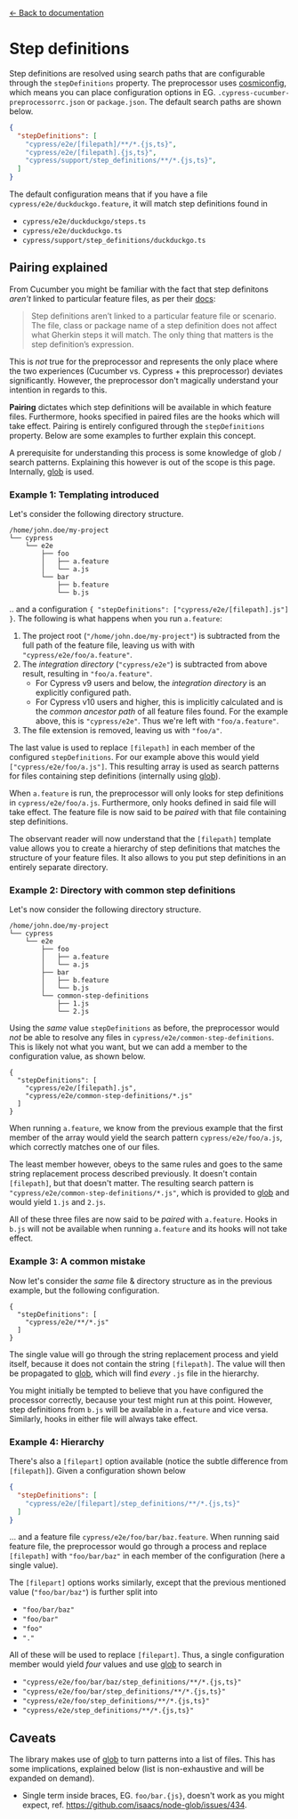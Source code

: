 [← Back to documentation](readme.md)

# Step definitions

Step definitions are resolved using search paths that are configurable through the `stepDefinitions` property. The preprocessor uses [cosmiconfig](https://github.com/davidtheclark/cosmiconfig), which means you can place configuration options in EG. `.cypress-cucumber-preprocessorrc.json` or `package.json`. The default search paths are shown below.

```json
{
  "stepDefinitions": [
    "cypress/e2e/[filepath]/**/*.{js,ts}",
    "cypress/e2e/[filepath].{js,ts}",
    "cypress/support/step_definitions/**/*.{js,ts}",
  ]
}
```

The default configuration means that if you have a file `cypress/e2e/duckduckgo.feature`, it will match step definitions found in

* `cypress/e2e/duckduckgo/steps.ts`
* `cypress/e2e/duckduckgo.ts`
* `cypress/support/step_definitions/duckduckgo.ts`

## Pairing explained

From Cucumber you might be familiar with the fact that step definitons *aren't* linked to particular feature files, as per their [docs](https://cucumber.io/docs/cucumber/step-definitions):

> Step definitions aren’t linked to a particular feature file or scenario. The file, class or package name of a step definition does not affect what Gherkin steps it will match. The only thing that matters is the step definition’s expression.

This is *not* true for the preprocessor and represents the only place where the two experiences (Cucumber vs. Cypress + this preprocessor) deviates significantly. However, the preprocessor don't magically understand your intention in regards to this.

**Pairing** dictates which step definitions will be available in which feature files. Furthermore, hooks specified in paired files are the hooks which will take effect. Pairing is entirely configured through the `stepDefinitions` property. Below are some examples to further explain this concept.

A prerequisite for understanding this process is some knowledge of glob / search patterns. Explaining this however is out of the scope is this page. Internally, [glob](https://github.com/isaacs/node-glob) is used.

### Example 1: Templating introduced

Let's consider the following directory structure.

```
/home/john.doe/my-project
└── cypress
    └── e2e
        ├── foo
        │   ├── a.feature
        │   └── a.js
        └── bar
            ├── b.feature
            └── b.js
```

.. and a configuration `{ "stepDefinitions": ["cypress/e2e/[filepath].js"] }`. The following is what happens when you run `a.feature`:

1. The project root (`"/home/john.doe/my-project"`) is subtracted from the full path of the feature file, leaving us with with `"cypress/e2e/foo/a.feature"`.
2. The *integration directory* (`"cypress/e2e"`) is subtracted from above result, resulting in `"foo/a.feature"`.
   - For Cypress v9 users and below, the *integration directory* is an explicitly configured path.
   - For Cypress v10 users and higher, this is implicitly calculated and is the *common ancestor path* of all feature files found. For the example above, this is `"cypress/e2e"`. Thus we're left with `"foo/a.feature"`.
3. The file extension is removed, leaving us with `"foo/a"`.

The last value is used to replace `[filepath]` in each member of the configured `stepDefinitions`. For our example above this would yield `["cypress/e2e/foo/a.js"]`. This resulting array is used as search patterns for files containing step definitions (internally using [glob](https://github.com/isaacs/node-glob)).

When `a.feature` is run, the preprocessor will only looks for step definitions in `cypress/e2e/foo/a.js`. Furthermore, only hooks defined in said file will take effect. The feature file is now said to be *paired* with that file containing step definitions.

The observant reader will now understand that the `[filepath]` template value allows you to create a hierarchy of step definitions that matches the structure of your feature files. It also allows to you put step definitions in an entirely separate directory.

### Example 2: Directory with common step definitions

Let's now consider the following directory structure.

```
/home/john.doe/my-project
└── cypress
    └── e2e
        ├── foo
        │   ├── a.feature
        │   └── a.js
        ├── bar
        │   ├── b.feature
        │   └── b.js
        └── common-step-definitions
            ├── 1.js
            └── 2.js
```

Using the *same* value `stepDefinitions` as before, the preprocessor would *not* be able to resolve any files in `cypress/e2e/common-step-definitions`. This is likely not what you want, but we can add a member to the configuration value, as shown below.

```
{
  "stepDefinitions": [
    "cypress/e2e/[filepath].js",
    "cypress/e2e/common-step-definitions/*.js"
  ]
}
```

When running `a.feature`, we know from the previous example that the first member of the array would yield the search pattern `cypress/e2e/foo/a.js`, which correctly matches one of our files.

The least member however, obeys to the same rules and goes to the same string replacement process described previously. It doesn't contain `[filepath]`, but that doesn't matter. The resulting search pattern is `"cypress/e2e/common-step-definitions/*.js"`, which is provided to [glob](https://github.com/isaacs/node-glob) and would yield `1.js` and `2.js`.

All of these three files are now said to be *paired* with `a.feature`. Hooks in `b.js` will not be available when running `a.feature` and its hooks will not take effect.

### Example 3: A common mistake

Now let's consider the *same* file & directory structure as in the previous example, but the following configuration.

```
{
  "stepDefinitions": [
    "cypress/e2e/**/*.js"
  ]
}
```

The single value will go through the string replacement process and yield itself, because it does not contain the string `[filepath]`. The value will then be propagated to [glob](https://github.com/isaacs/node-glob), which will find *every* `.js` file in the hierarchy.

You might initially be tempted to believe that you have configured the processor correctly, because your test might run at this point. However, step definitions from `b.js` will be available in `a.feature` and vice versa. Similarly, hooks in either file will always take effect.

### Example 4: Hierarchy

There's also a `[filepart]` option available (notice the subtle difference from `[filepath]`). Given a configuration shown below

```json
{
  "stepDefinitions": [
    "cypress/e2e/[filepart]/step_definitions/**/*.{js,ts}"
  ]
}
```

... and a feature file `cypress/e2e/foo/bar/baz.feature`. When running said feature file, the preprocessor would go through a process and replace `[filepath]` with `"foo/bar/baz"` in each member of the configuration (here a single value).

The `[filepart]` options works similarly, except that the previous mentioned value (`"foo/bar/baz"`) is further split into

- `"foo/bar/baz"`
- `"foo/bar"`
- `"foo"`
- `"."`

All of these will be used to replace `[filepart]`. Thus, a single configuration member would yield *four* values and use [glob](https://github.com/isaacs/node-glob) to search in

* `"cypress/e2e/foo/bar/baz/step_definitions/**/*.{js,ts}"`
* `"cypress/e2e/foo/bar/step_definitions/**/*.{js,ts}"`
* `"cypress/e2e/foo/step_definitions/**/*.{js,ts}"`
* `"cypress/e2e/step_definitions/**/*.{js,ts}"`

## Caveats

The library makes use of [glob](https://github.com/isaacs/node-glob) to turn patterns into a list of files. This has some implications, explained below (list is non-exhaustive and will be expanded on demand).

* Single term inside braces, EG. `foo/bar.{js}`, doesn't work as you might expect, ref. https://github.com/isaacs/node-glob/issues/434.
